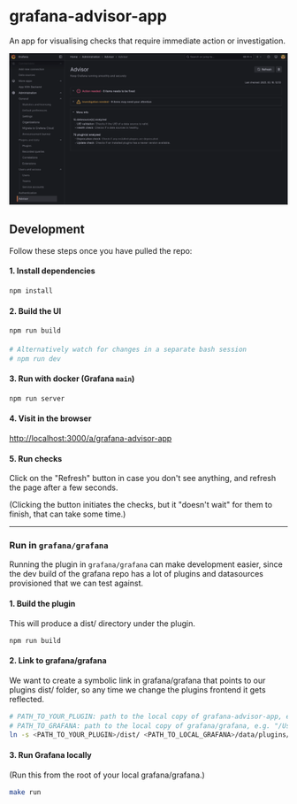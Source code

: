 # grafana-advisor-app

An app for visualising checks that require immediate action or investigation.

![Screenshot](docs/screenshot.png)

## Development

Follow these steps once you have pulled the repo:

#### 1. Install dependencies

```bash
npm install
```

#### 2. Build the UI

```bash
npm run build

# Alternatively watch for changes in a separate bash session
# npm run dev
```

#### 3. Run with docker (Grafana `main`)

```bash
npm run server
```

#### 4. Visit in the browser

[http://localhost:3000/a/grafana-advisor-app](http://localhost:3000/a/grafana-advisor-app)

#### 5. Run checks

Click on the "Refresh" button in case you don't see anything, and refresh the page after a few seconds.

(Clicking the button initiates the checks, but it "doesn't wait" for them to finish, that can take some time.)

---

### Run in `grafana/grafana`

Running the plugin in `grafana/grafana` can make development easier, since the dev build of the grafana repo has a lot of plugins and datasources provisioned that we can test against.

#### 1. Build the plugin

This will produce a dist/ directory under the plugin.

```bash
npm run build
```

#### 2. Link to grafana/grafana

We want to create a symbolic link in grafana/grafana that points to our plugins dist/ folder, so any time we change the plugins frontend it gets reflected.

```bash
# PATH_TO_YOUR_PLUGIN: path to the local copy of grafana-advisor-app, e.g. "/Users/leventebalogh/grafana-advisor-app"<br>
# PATH_TO_GRAFANA: path to the local copy of grafana/grafana, e.g. "/Users/leventebalogh/grafana"
ln -s <PATH_TO_YOUR_PLUGIN>/dist/ <PATH_TO_LOCAL_GRAFANA>/data/plugins/grafana-advisor-app
```

#### 3. Run Grafana locally

(Run this from the root of your local grafana/grafana.)

```bash
make run
```
